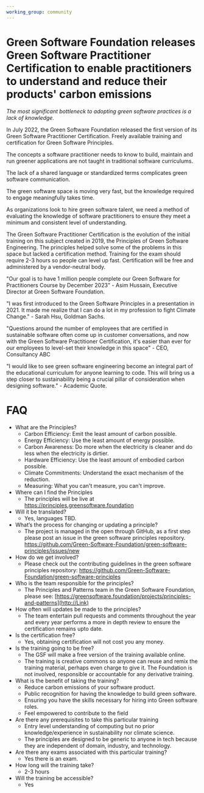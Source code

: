 ```yaml
---
working_group: community
---
```


# Green Software Foundation releases Green Software Practitioner Certification to enable practitioners to understand and reduce their products' carbon emissions

_The most significant bottleneck to adopting green software practices is a lack of knowledge._

In July 2022, the Green Software Foundation released the first version of its Green Software Practitioner Certification. Freely available training and certification for Green Software Principles.

The concepts a software practitioner needs to know to build, maintain and run greener applications are not taught in traditional software curriculums.

The lack of a shared language or standardized terms complicates green software communication.

The green software space is moving very fast, but the knowledge required to engage meaningfully takes time.

As organizations look to hire green software talent, we need a method of evaluating the knowledge of software practitioners to ensure they meet a minimum and consistent level of understanding.

The Green Software Practitioner Certification is the evolution of the initial training on this subject created in 2019, the Principles of Green Software Engineering. The principles helped solve some of the problems in this space but lacked a certification method. Training for the exam should require 2-3 hours so people can level up fast. Certification will be free and administered by a vendor-neutral body. 

"Our goal is to have 1 million people complete our Green Software for Practitioners Course by December 2023" - Asim Hussain, Executive Director at Green Software Foundation.

"I was first introduced to the Green Software Principles in a presentation in 2021. It made me realize that I can do a lot in my profession to fight Climate Change." - Sarah Hsu, Goldman Sachs.

"Questions around the number of employees that are certified in sustainable software often come up in customer conversations, and now with the Green Software Practitioner Certification, it's easier than ever for our employees to level-set their knowledge in this space" - CEO, Consultancy ABC

"I would like to see green software engineering become an integral part of the educational curriculum for anyone learning to code. This will bring us a step closer to sustainability being a crucial pillar of consideration when designing software." - Academic Quote.

# FAQ

* What are the Principles?
  * Carbon Efficiency: Emit the least amount of carbon possible.
  * Energy Efficiency: Use the least amount of energy possible.
  * Carbon Awareness: Do more when the electricity is cleaner and do less when the electricity is dirtier.
  * Hardware Efficiency: Use the least amount of embodied carbon possible.
  * Climate Commitments: Understand the exact mechanism of the reduction.
  * Measuring: What you can't measure, you can't improve.
* Where can I find the Principles
  * The principles will be live at https://principles.greensoftware.foundation
* Will it be translated?
  * Yes, languages TBD.
* What’s the process for changing or updating a principle?
  * The project is managed in the open through GitHub, as a first step please post an issue in the green software principles repository. https://github.com/Green-Software-Foundation/green-software-principles/issues/new
* How do we get involved?
  * Please check out the contributing guidelines in the green software principles repository: https://github.com/Green-Software-Foundation/green-software-principles
* Who is the team responsible for the principles?
  * The Principles and Patterns team in the Green Software Foundation, please see: [https://greensoftware.foundation/projects/principles-and-patterns](http://Link)
* How often will updates be made to the principles?
  * The team entertain pull requests and comments throughout the year and every year performs a more in depth review to ensure the certification remains upto date.
* Is the certification free?
  * Yes, obtaining certification will not cost you any money.
* Is the training going to be free?
  * The GSF will make a free version of the training available online.
  * The training is creative commons so anyone can reuse and remix the training material, perhaps even charge to give it. The Foundation is not involved, responsible or accountable for any derivative training.
* What is the benefit of taking the training?
  * Reduce carbon emissions of your software product.
  * Public recognition for having the knowledge to build green software.
  * Ensuring you have the skills necessary for hiring into Green software roles.
  * Feel empowered to contribute to the field
* Are there any prerequisites to take this particular training
  * Entry level understanding of computing but no prior knowledge/experience in sustainability nor climate science. 
  * The principles are designed to be generic to anyone in tech because they are independent of domain, industry, and technology.
* Are there any exams associated with this particular training?
  * Yes there is an exam.
* How long will the training take?
  * 2-3 hours
* Will the training be accessible?
  * Yes
